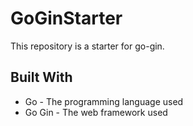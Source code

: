 # GoGinStarter

This repository is a starter for go-gin.

## Built With

- Go - The programming language used
- Go Gin - The web framework used